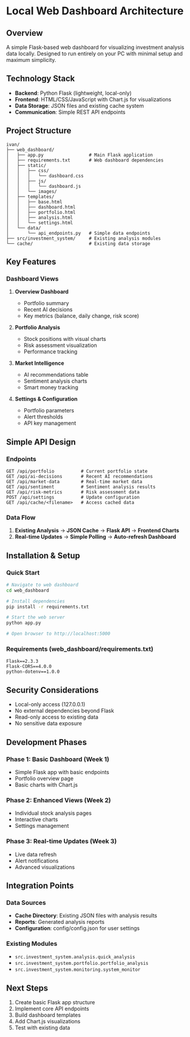 # Local Web Dashboard Architecture

## Overview
A simple Flask-based web dashboard for visualizing investment analysis data locally. Designed to run entirely on your PC with minimal setup and maximum simplicity.

## Technology Stack
- **Backend**: Python Flask (lightweight, local-only)
- **Frontend**: HTML/CSS/JavaScript with Chart.js for visualizations
- **Data Storage**: JSON files and existing cache system
- **Communication**: Simple REST API endpoints

## Project Structure
```
ivan/
├── web_dashboard/
│   ├── app.py                 # Main Flask application
│   ├── requirements.txt       # Web dashboard dependencies
│   ├── static/
│   │   ├── css/
│   │   │   └── dashboard.css
│   │   ├── js/
│   │   │   └── dashboard.js
│   │   └── images/
│   ├── templates/
│   │   ├── base.html
│   │   ├── dashboard.html
│   │   ├── portfolio.html
│   │   ├── analysis.html
│   │   └── settings.html
│   └── data/
│       └── api_endpoints.py   # Simple data endpoints
├── src/investment_system/     # Existing analysis modules
└── cache/                     # Existing data storage
```

## Key Features

### Dashboard Views
1. **Overview Dashboard**
   - Portfolio summary
   - Recent AI decisions
   - Key metrics (balance, daily change, risk score)

2. **Portfolio Analysis**
   - Stock positions with visual charts
   - Risk assessment visualization
   - Performance tracking

3. **Market Intelligence**
   - AI recommendations table
   - Sentiment analysis charts
   - Smart money tracking

4. **Settings & Configuration**
   - Portfolio parameters
   - Alert thresholds
   - API key management

## Simple API Design

### Endpoints
```
GET /api/portfolio          # Current portfolio state
GET /api/ai-decisions       # Recent AI recommendations
GET /api/market-data        # Real-time market data
GET /api/sentiment          # Sentiment analysis results
GET /api/risk-metrics       # Risk assessment data
POST /api/settings          # Update configuration
GET /api/cache/<filename>   # Access cached data
```

### Data Flow
1. **Existing Analysis** → **JSON Cache** → **Flask API** → **Frontend Charts**
2. **Real-time Updates** → **Simple Polling** → **Auto-refresh Dashboard**

## Installation & Setup

### Quick Start
```bash
# Navigate to web dashboard
cd web_dashboard

# Install dependencies
pip install -r requirements.txt

# Start the web server
python app.py

# Open browser to http://localhost:5000
```

### Requirements (web_dashboard/requirements.txt)
```
Flask==2.3.3
Flask-CORS==4.0.0
python-dotenv==1.0.0
```

## Security Considerations
- Local-only access (127.0.0.1)
- No external dependencies beyond Flask
- Read-only access to existing data
- No sensitive data exposure

## Development Phases

### Phase 1: Basic Dashboard (Week 1)
- Simple Flask app with basic endpoints
- Portfolio overview page
- Basic charts with Chart.js

### Phase 2: Enhanced Views (Week 2)
- Individual stock analysis pages
- Interactive charts
- Settings management

### Phase 3: Real-time Updates (Week 3)
- Live data refresh
- Alert notifications
- Advanced visualizations

## Integration Points

### Data Sources
- **Cache Directory**: Existing JSON files with analysis results
- **Reports**: Generated analysis reports
- **Configuration**: config/config.json for user settings

### Existing Modules
- `src.investment_system.analysis.quick_analysis`
- `src.investment_system.portfolio.portfolio_analysis`
- `src.investment_system.monitoring.system_monitor`

## Next Steps
1. Create basic Flask app structure
2. Implement core API endpoints
3. Build dashboard templates
4. Add Chart.js visualizations
5. Test with existing data